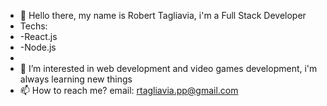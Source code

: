 - 👋 Hello there, my name is Robert Tagliavia, i'm a Full Stack Developer
-  Techs: 
-   -React.js
-   -Node.js
-   
- 👀 I’m interested in web development and video games development, i'm always learning new things
- 📫 How to reach me?
  email: rtagliavia.pp@gmail.com

<!---
rtagliaviaz/rtagliaviaz is a ✨ special ✨ repository because its `README.md` (this file) appears on your GitHub profile.
You can click the Preview link to take a look at your changes.
--->
